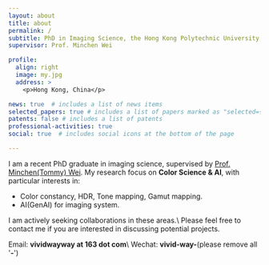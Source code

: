 ```yaml
---
layout: about
title: about
permalink: /
subtitle: PhD in Imaging Science, the Hong Kong Polytechnic University, Hong Kong SAR.
supervisor: Prof. Minchen Wei

profile:
  align: right
  image: my.jpg
  address: >
    <p>Hong Kong, China</p>

news: true  # includes a list of news items
selected_papers: true # includes a list of papers marked as "selected={true}"
patents: false # includes a list of patents
professional-activities: true
social: true  # includes social icons at the bottom of the page

---
```


I am a recent PhD graduate in imaging science, supervised by [Prof. Minchen(Tommy) Wei](https://www.polyucolorlab.com/leader.html). My research focus on **Color Science & AI**, with particular interests in:

- Color constancy, HDR, Tone mapping, Gamut mapping.
- AI(GenAI) for imaging system.

I am actively seeking collaborations in these areas.\\
Please feel free to contact me if you are interested in discussing potential projects.

Email: **vividwayway at 163 dot com**\\
Wechat: **vivid-way-**(please remove all '**-**')
